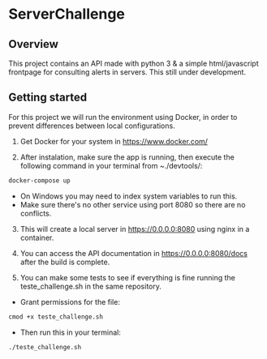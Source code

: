 # ServerChallenge

## Overview

This project contains an API made with python 3 & a simple html/javascript frontpage for consulting alerts in servers. This still under development.

## Getting started

For this project we will run the environment using Docker, in order to prevent differences between local configurations.

1) Get Docker for your system in https://www.docker.com/

2) After instalation, make sure the app is running, then execute the following command in your terminal from ~./devtools/:
```bash
docker-compose up
```
 * On Windows you may need to index system variables to run this.
 * Make sure there's no other service using port 8080 so there are no conflicts.

3) This will create a local server in https://0.0.0.0:8080 using nginx in a container. 

4) You can access the API documentation in https://0.0.0.0:8080/docs after the build is complete.

5) You can make some tests to see if everything is fine running the teste_challenge.sh in the same repository.
- Grant permissions for the file:
```bash
cmod +x teste_challenge.sh
```
- Then run this in your terminal:
```bash
./teste_challenge.sh
```

